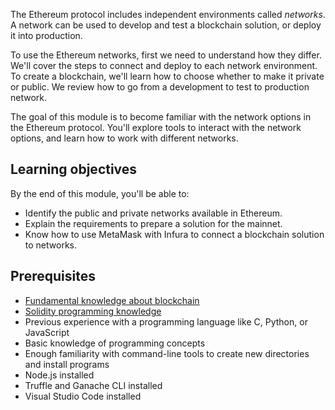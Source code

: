 The Ethereum protocol includes independent environments called *networks*. A network can be used to develop and test a blockchain solution, or deploy it into production. 

To use the Ethereum networks, first we need to understand how they differ. We'll cover the steps to connect and deploy to each network environment. To create a blockchain, we'll learn how to choose whether to make it private or public. We review how to go from a development to test to production network.

The goal of this module is to become familiar with the network options in the Ethereum protocol. You'll explore tools to interact with the network options, and learn how to work with different networks.

## Learning objectives

 By the end of this module, you'll be able to:

- Identify the public and private networks available in Ethereum.
- Explain the requirements to prepare a solution for the mainnet.
- Know how to use MetaMask with Infura to connect a blockchain solution to networks.

## Prerequisites

- [Fundamental knowledge about blockchain](/training/modules/intro-to-blockchain/?azure-portal=true)
- [Solidity programming knowledge](/training/modules/blockchain-learning-solidity/?azure-portal=true)
- Previous experience with a programming language like C, Python, or JavaScript
- Basic knowledge of programming concepts
- Enough familiarity with command-line tools to create new directories and install programs
- Node.js installed
- Truffle and Ganache CLI installed
- Visual Studio Code installed
